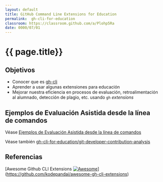 ```yaml
---
layout: default
title: GitHub Command Line Extensions for Education
permalink:  gh-cli-for-education
classroom: https://classroom.github.com/a/Plohp5Ra
date: 0000/07/01
---
```


# {{ page.title}}

## Objetivos

* Conocer que es [gh-cli]()
* Aprender a usar algunas extensiones para educación
* Mejorar nuestra eficiencia en procesos de evaluación, retroalimentación al alumnado, detección de plagio, etc. usando `gh` *extensions* 

## Ejemplos de Evaluación Asistida desde la línea de comandos

Véase [Ejemplos de Evaluación Asistida desde la línea de comandos]({{site.baseurl}}/pages/evaluacion-asistida)

Véase también [gh-cli-for-education/git-developer-contribution-analysis](https://github.com/gh-cli-for-education/git-developer-contribution-analysis)

## Referencias

[Awesome Github CLI Extensions [![Awesome](https://awesome.re/badge.svg)](https://awesome.re)](https://github.com/kodepandai/awesome-gh-cli-extensions)